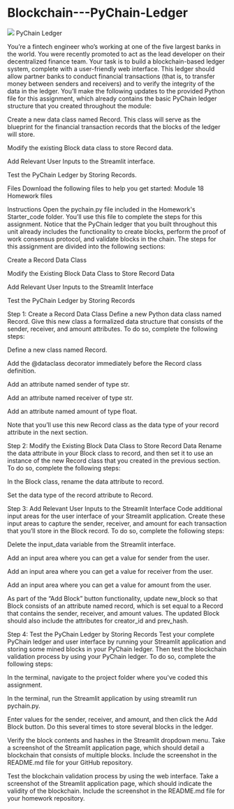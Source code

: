 # Blockchain---PyChain-Ledger
![](images/application-image.jpeg)
PyChain Ledger

You’re a fintech engineer who’s working at one of the five largest banks in the world. You were recently promoted to act as the lead developer on their decentralized finance team. Your task is to build a blockchain-based ledger system, complete with a user-friendly web interface. This ledger should allow partner banks to conduct financial transactions (that is, to transfer money between senders and receivers) and to verify the integrity of the data in the ledger.
You’ll make the following updates to the provided Python file for this assignment, which already contains the basic PyChain ledger structure that you created throughout the module:


Create a new data class named Record. This class will serve as the blueprint for the financial transaction records that the blocks of the ledger will store.


Modify the existing Block data class to store Record data.


Add Relevant User Inputs to the Streamlit interface.


Test the PyChain Ledger by Storing Records.




Files
Download the following files to help you get started:
Module 18 Homework files


Instructions
Open the pychain.py file included in the Homework's Starter_code folder. You’ll use this file to complete the steps for this assignment. Notice that the PyChain ledger that you built throughout this unit already includes the functionality to create blocks, perform the proof of work consensus protocol, and validate blocks in the chain.
The steps for this assignment are divided into the following sections:


Create a Record Data Class


Modify the Existing Block Data Class to Store Record Data


Add Relevant User Inputs to the Streamlit Interface


Test the PyChain Ledger by Storing Records



Step 1: Create a Record Data Class
Define a new Python data class named Record. Give this new class a formalized data structure that consists of the sender, receiver, and amount attributes. To do so, complete the following steps:


Define a new class named Record.


Add the @dataclass decorator immediately before the Record class definition.


Add an attribute named sender of type str.


Add an attribute named receiver of type str.


Add an attribute named amount of type float.


Note that you’ll use this new Record class as the data type of your record attribute in the next section.

Step 2: Modify the Existing Block Data Class to Store Record Data
Rename the data attribute in your Block class to record, and then set it to use an instance of the new Record class that you created in the previous section. To do so, complete the following steps:


In the Block class, rename the data attribute to record.


Set the data type of the record attribute to Record.



Step 3: Add Relevant User Inputs to the Streamlit Interface
Code additional input areas for the user interface of your Streamlit application. Create these input areas to capture the sender, receiver, and amount for each transaction that you’ll store in the Block record. To do so, complete the following steps:


Delete the input_data variable from the Streamlit interface.


Add an input area where you can get a value for sender from the user.


Add an input area where you can get a value for receiver from the user.


Add an input area where you can get a value for amount from the user.


As part of the “Add Block” button functionality, update new_block so that Block consists of an attribute named record, which is set equal to a Record that contains the sender, receiver, and amount values. The updated Block should also include the attributes for creator_id and prev_hash.



Step 4: Test the PyChain Ledger by Storing Records
Test your complete PyChain ledger and user interface by running your Streamlit application and storing some mined blocks in your PyChain ledger. Then test the blockchain validation process by using your PyChain ledger. To do so, complete the following steps:


In the terminal, navigate to the project folder where you've coded this assignment.


In the terminal, run the Streamlit application by using streamlit run pychain.py.


Enter values for the sender, receiver, and amount, and then click the Add Block button. Do this several times to store several blocks in the ledger.


Verify the block contents and hashes in the Streamlit dropdown menu. Take a screenshot of the Streamlit application page, which should detail a blockchain that consists of multiple blocks. Include the screenshot in the README.md file for your GitHub repository.


Test the blockchain validation process by using the web interface. Take a screenshot of the Streamlit application page, which should indicate the validity of the blockchain. Include the screenshot in the README.md file for your homework repository.
